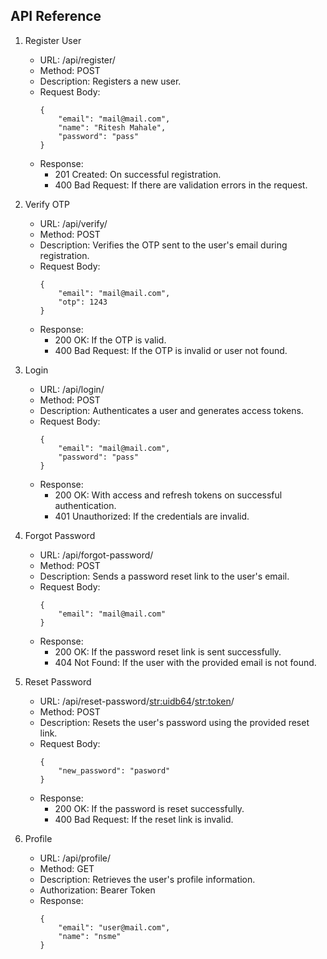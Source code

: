 API Reference
-------------

1. Register User
    - URL: /api/register/
    - Method: POST
    - Description: Registers a new user.
    - Request Body:
        ```
        {
            "email": "mail@mail.com",
            "name": "Ritesh Mahale",
            "password": "pass"
        }
    - Response:
        - 201 Created: On successful registration.
        - 400 Bad Request: If there are validation errors in the request.

2. Verify OTP
    - URL: /api/verify/
    - Method: POST
    - Description: Verifies the OTP sent to the user's email during registration.
    - Request Body:
        ```
        {
            "email": "mail@mail.com",
            "otp": 1243
        }
    - Response:
        - 200 OK: If the OTP is valid.
        - 400 Bad Request: If the OTP is invalid or user not found.

3. Login
    - URL: /api/login/
    - Method: POST
    - Description: Authenticates a user and generates access tokens.
    - Request Body:
        ```
        {
            "email": "mail@mail.com",
            "password": "pass"
        }
    - Response:
        - 200 OK: With access and refresh tokens on successful authentication.
        - 401 Unauthorized: If the credentials are invalid.

4. Forgot Password
    - URL: /api/forgot-password/
    - Method: POST
    - Description: Sends a password reset link to the user's email.
    - Request Body:
        ```
        {
            "email": "mail@mail.com"
        }
    - Response:
        - 200 OK: If the password reset link is sent successfully.
        - 404 Not Found: If the user with the provided email is not found.

5. Reset Password
    - URL: /api/reset-password/<str:uidb64>/<str:token>/
    - Method: POST
    - Description: Resets the user's password using the provided reset link.
    - Request Body:
        ```
        {
            "new_password": "pasword"
        }
    - Response:
        - 200 OK: If the password is reset successfully.
        - 400 Bad Request: If the reset link is invalid.

6. Profile
    - URL: /api/profile/
    - Method: GET
    - Description: Retrieves the user's profile information.
    - Authorization: Bearer Token
    - Response:
        ```
        {
            "email": "user@mail.com",
            "name": "nsme"
        }
